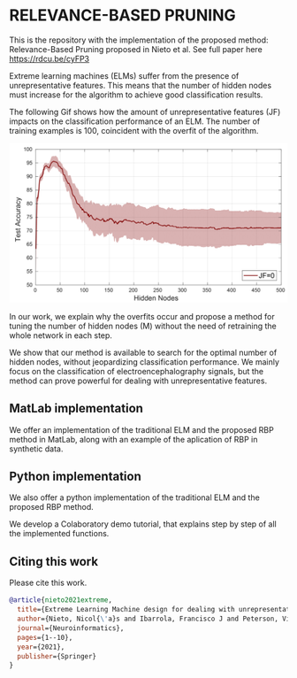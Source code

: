 #  RELEVANCE-BASED PRUNING
This is the repository with the implementation of the proposed method: Relevance-Based Pruning proposed in Nieto et al. See full paper here https://rdcu.be/cyFP3

Extreme learning machines (ELMs) suffer from the presence of unrepresentative features. This means that the number of hidden nodes must increase for the algorithm to achieve good classification results.

The following Gif shows how the amount of unrepresentative features (JF) impacts on the classification performance of an ELM. The number of training examples is 100, coincident with the overfit of the algorithm.

<img src="images/JF_gif.gif" width="800">

In our work, we explain why the overfits occur and propose a method for tuning the number of hidden nodes (M) without the need of retraining the whole network in each step.

We show that our method is available to search for the optimal number of hidden nodes, without jeopardizing classification performance. We mainly focus on the classification of electroencephalography signals, but the method can prove powerful for dealing with unrepresentative features.

## MatLab implementation
We offer an implementation of the traditional ELM and the proposed RBP method in MatLab, along with an example of the aplication of RBP in synthetic data.


## Python implementation
We also offer a python implementation of the traditional ELM and the proposed RBP method.

We develop a Colaboratory demo tutorial, that explains step by step of all the implemented functions.


## Citing this work

Please cite this work.
```bibtex
@article{nieto2021extreme,
  title={Extreme Learning Machine design for dealing with unrepresentative features},
  author={Nieto, Nicol{\'a}s and Ibarrola, Francisco J and Peterson, Victoria and Rufiner, Hugo L and Spies, Ruben},
  journal={Neuroinformatics},
  pages={1--10},
  year={2021},
  publisher={Springer}
}


```
